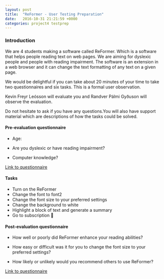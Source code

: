 ```yaml
---
layout: post
title:  "ReFormer - User Testing Preparation"
date:   2016-10-31 21:21:59 +0000
categories: project4 testprep
---
```


### Introduction

We are 4 students making a software called ReFormer. Which is a software that helps people reading text on web pages. We are aiming for dyslexic people and people with reading impairment. The software is an extension in a web browser and it can change the text formatting of any text on a given page.

We would be delightful if you can take about 20 minutes of your time to take two questionnaires and six tasks. This is a formal user observation.

Kevin Freyr Leósson will evaluate you and Randver Pálmi Gyðuson will observe the evaluation.

Do not hesitate to ask if you have any questions.You will also have support material which are descriptions of how the tasks could be solved.

#### Pre-evaluation questionnaire
* Age:

* Are you dyslexic or have reading impairment?

* Computer knowledge?

[Link to questionnaire](https://kevev.typeform.com/to/vblqFe)

#### Tasks

* Turn on the ReFormer
* Change the font to font2
* Change the font size to your preferred settings
* Change the background to white
* Highlight a block of text and generate a summary
* Go to subscription

#### Post-evaluation questionnaire

* How well or poorly did ReFormer enhance your reading abilities?

* How easy or difficult was it for you to change the font size to your preferred settings?

* How likely or unlikely would you recommend others to use ReFormer?

[Link to questionnaire](https://kevev.typeform.com/to/LG9gPp)
